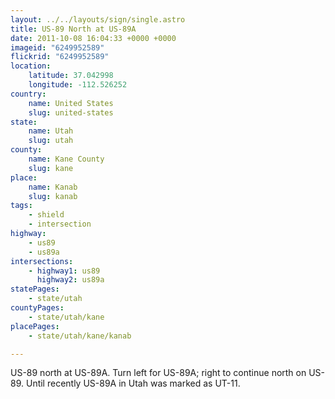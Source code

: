 ```yaml
---
layout: ../../layouts/sign/single.astro
title: US-89 North at US-89A
date: 2011-10-08 16:04:33 +0000 +0000
imageid: "6249952589"
flickrid: "6249952589"
location:
    latitude: 37.042998
    longitude: -112.526252
country:
    name: United States
    slug: united-states
state:
    name: Utah
    slug: utah
county:
    name: Kane County
    slug: kane
place:
    name: Kanab
    slug: kanab
tags:
    - shield
    - intersection
highway:
    - us89
    - us89a
intersections:
    - highway1: us89
      highway2: us89a
statePages:
    - state/utah
countyPages:
    - state/utah/kane
placePages:
    - state/utah/kane/kanab

---
```

US-89 north at US-89A.  Turn left for US-89A; right to continue north on US-89.  Until recently US-89A in Utah was marked as UT-11.